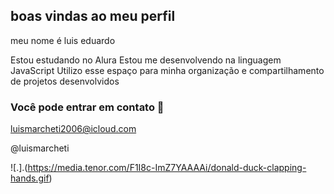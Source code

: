 ## boas vindas ao meu perfil

meu nome é luis eduardo

Estou estudando no Alura
Estou me desenvolvendo na linguagem JavaScript
Utilizo esse espaço para minha organização e compartilhamento de projetos desenvolvidos 

### Você pode entrar em contato  📧

luismarcheti2006@icloud.com 

@luismarcheti

 ![.].(https://media.tenor.com/F1I8c-ImZ7YAAAAi/donald-duck-clapping-hands.gif) 

